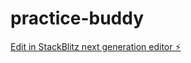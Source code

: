 # practice-buddy

[Edit in StackBlitz next generation editor ⚡️](https://stackblitz.com/~/github.com/hammonjj/practice-buddy)